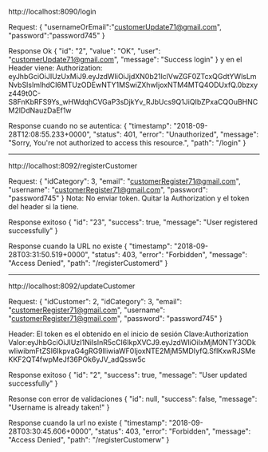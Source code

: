 http://localhost:8090/login

Request:
{
"usernameOrEmail":"customerUpdate71@gmail.com",
"password":"password745"
}


Response Ok
{
   "id": "2",
   "value": "OK",
   "user": "customerUpdate71@gmail.com",
   "message": "Success login"
}
y en el Header viene:
Authorization: eyJhbGciOiJIUzUxMiJ9.eyJzdWIiOiJjdXN0b21lclVwZGF0ZTcxQGdtYWlsLmNvbSIsImlhdCI6MTUzODEwNTY1MSwiZXhwIjoxNTM4MTQ4ODUxfQ.0bzxyz449t0C-S8FnKbRFS9Ys_wHWdqhCVGaP3sDjkYv_RJbUcs9Q1JiQIbZPxaCQOuBHNCM2lDdNauzDaEf1w


Response cuando no se autentica:
{
   "timestamp": "2018-09-28T12:08:55.233+0000",
   "status": 401,
   "error": "Unauthorized",
   "message": "Sorry, You're not authorized to access this resource.",
   "path": "/login"
}


*************************************************************************

http://localhost:8092/registerCustomer

Request:
{
	"idCategory": 3,
	"email": "customerRegister71@gmail.com",
	"username": "customerRegister71@gmail.com",
	"password": "password745"
}
Nota: No enviar token. Quitar la Authorization y el token del header si la tiene.

Response exitoso
{
   "id": "23",
   "success": true,
   "message": "User registered successfully"
}

Response cuando la URL no existe
{
   "timestamp": "2018-09-28T03:31:50.519+0000",
   "status": 403,
   "error": "Forbidden",
   "message": "Access Denied",
   "path": "/registerCustomerd"
}



*************************************************************************

http://localhost:8092/updateCustomer

Request:
{
	"idCustomer": 2,
	"idCategory": 3,
	"email": "customerRegister71@gmail.com",
	"username": "customerRegister71@gmail.com",
	"password": "password745"
}

Header: El token es el obtenido en el inicio de sesión
Clave:Authorization
Valor:eyJhbGciOiJIUzI1NiIsInR5cCI6IkpXVCJ9.eyJzdWIiOiIxMjM0NTY3ODkwIiwibmFtZSI6IkpvaG4gRG9lIiwiaWF0IjoxNTE2MjM5MDIyfQ.SflKxwRJSMeKKF2QT4fwpMeJf36POk6yJV_adQssw5c


Response exitoso
{
   "id": "2",
   "success": true,
   "message": "User updated successfully"
}

Resonse con error de validaciones
{
   "id": null,
   "success": false,
   "message": "Username is already taken!"
}

Response cuando la url no existe
{
   "timestamp": "2018-09-28T03:30:45.606+0000",
   "status": 403,
   "error": "Forbidden",
   "message": "Access Denied",
   "path": "/registerCustomerw"
}
